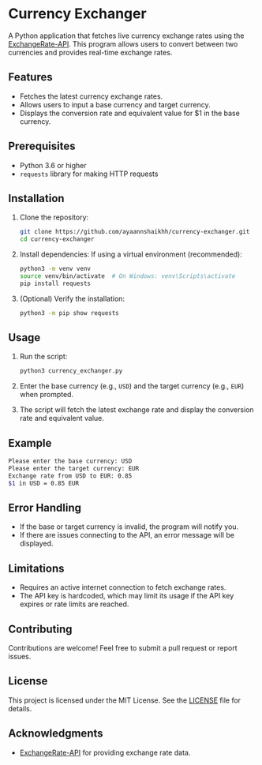 
# Currency Exchanger

A Python application that fetches live currency exchange rates using the [ExchangeRate-API](https://www.exchangerate-api.com/). This program allows users to convert between two currencies and provides real-time exchange rates.

## Features

- Fetches the latest currency exchange rates.
- Allows users to input a base currency and target currency.
- Displays the conversion rate and equivalent value for $1 in the base currency.

## Prerequisites

- Python 3.6 or higher
- `requests` library for making HTTP requests

## Installation

1. Clone the repository:
   ```bash
   git clone https://github.com/ayaannshaikhh/currency-exchanger.git
   cd currency-exchanger
   ```

2. Install dependencies:
   If using a virtual environment (recommended):
   ```bash
   python3 -m venv venv
   source venv/bin/activate  # On Windows: venv\Scripts\activate
   pip install requests
   ```

3. (Optional) Verify the installation:
   ```bash
   python3 -m pip show requests
   ```

## Usage

1. Run the script:
   ```bash
   python3 currency_exchanger.py
   ```

2. Enter the base currency (e.g., `USD`) and the target currency (e.g., `EUR`) when prompted.

3. The script will fetch the latest exchange rate and display the conversion rate and equivalent value.

## Example

```bash
Please enter the base currency: USD
Please enter the target currency: EUR
Exchange rate from USD to EUR: 0.85
$1 in USD = 0.85 EUR
```

## Error Handling

- If the base or target currency is invalid, the program will notify you.
- If there are issues connecting to the API, an error message will be displayed.

## Limitations

- Requires an active internet connection to fetch exchange rates.
- The API key is hardcoded, which may limit its usage if the API key expires or rate limits are reached.

## Contributing

Contributions are welcome! Feel free to submit a pull request or report issues.

## License

This project is licensed under the MIT License. See the [LICENSE](LICENSE) file for details.

## Acknowledgments

- [ExchangeRate-API](https://www.exchangerate-api.com/) for providing exchange rate data.
